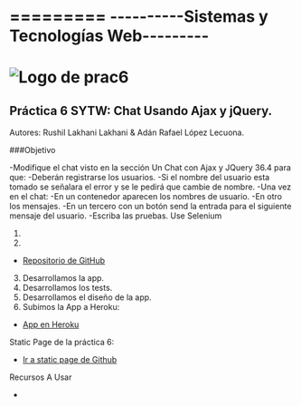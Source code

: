 =========
----------Sistemas y Tecnologías Web---------
=========
![Logo de prac6](http://www.comunicacionvisible.com/wp-content/uploads/2014/01/app.jpg "Logo de prac6")
=========
Práctica 6 SYTW: Chat Usando Ajax y jQuery.
---------
Autores: Rushil Lakhani Lakhani & Adán Rafael López Lecuona.

###Objetivo

-Modifique el chat visto en la sección Un Chat con Ajax y JQuery 36.4 para que:
  -Deberán registrarse los usuarios.
  -Si el nombre del usuario esta tomado se señalara el error y se le pedirá que cambie de nombre.
  -Una vez en el chat:
    -En un contenedor aparecen los nombres de usuario.
    -En otro los mensajes.
    -En un tercero con un botón send la entrada para el siguiente mensaje del usuario.
  -Escriba las pruebas. Use Selenium 

1. 

2. 
  * [Repositorio de GitHub](https://github.com/XandoBit/practica6)
3. Desarrollamos la app.
4. Desarrollamos los tests.
5. Desarrollamos el diseño de la app.
6. Subimos la App a Heroku:
  * [App en Heroku](https://prac6.herokuapp.com)

  
 
Static Page de la práctica 6:
  * [Ir a static page de Github](http://xandobit.github.io/webpageSYTW.github.io/) 



Recursos A Usar
 
-
